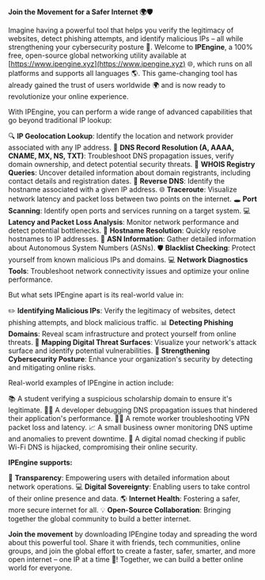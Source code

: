 **Join the Movement for a Safer Internet 🌍🛡️**

Imagine having a powerful tool that helps you verify the legitimacy of websites, detect phishing attempts, and identify malicious IPs – all while strengthening your cybersecurity posture 🔐. Welcome to **IPEngine**, a 100% free, open-source global networking utility available at [https://www.ipengine.xyz](https://www.ipengine.xyz) 🌐, which runs on all platforms and supports all languages 🌎. This game-changing tool has already gained the trust of users worldwide 🌍 and is now ready to revolutionize your online experience.

With IPEngine, you can perform a wide range of advanced capabilities that go beyond traditional IP lookup:

🔍 **IP Geolocation Lookup**: Identify the location and network provider associated with any IP address.
📡 **DNS Record Resolution (A, AAAA, CNAME, MX, NS, TXT)**: Troubleshoot DNS propagation issues, verify domain ownership, and detect potential security threats.
🚀 **WHOIS Registry Queries**: Uncover detailed information about domain registrants, including contact details and registration dates.
🔑 **Reverse DNS**: Identify the hostname associated with a given IP address.
🌐 **Traceroute**: Visualize network latency and packet loss between two points on the internet.
🕳️ **Port Scanning**: Identify open ports and services running on a target system.
💻 **Latency and Packet Loss Analysis**: Monitor network performance and detect potential bottlenecks.
👀 **Hostname Resolution**: Quickly resolve hostnames to IP addresses.
🔗 **ASN Information**: Gather detailed information about Autonomous System Numbers (ASNs).
🛡️ **Blacklist Checking**: Protect yourself from known malicious IPs and domains.
💻 **Network Diagnostics Tools**: Troubleshoot network connectivity issues and optimize your online performance.

But what sets IPEngine apart is its real-world value in:

✏️ **Identifying Malicious IPs**: Verify the legitimacy of websites, detect phishing attempts, and block malicious traffic.
📊 **Detecting Phishing Domains**: Reveal scam infrastructure and protect yourself from online threats.
🚨 **Mapping Digital Threat Surfaces**: Visualize your network's attack surface and identify potential vulnerabilities.
💼 **Strengthening Cybersecurity Posture**: Enhance your organization's security by detecting and mitigating online risks.

Real-world examples of IPEngine in action include:

📚 A student verifying a suspicious scholarship domain to ensure it's legitimate.
👨‍💻 A developer debugging DNS propagation issues that hindered their application's performance.
🏃‍♂️ A remote worker troubleshooting VPN packet loss and latency.
📈 A small business owner monitoring DNS uptime and anomalies to prevent downtime.
🚀 A digital nomad checking if public Wi-Fi DNS is hijacked, compromising their online security.

**IPEngine supports:**

🌟 **Transparency**: Empowering users with detailed information about network operations.
💻 **Digital Sovereignty**: Enabling users to take control of their online presence and data.
🌎 **Internet Health**: Fostering a safer, more secure internet for all.
💡 **Open-Source Collaboration**: Bringing together the global community to build a better internet.

**Join the movement** by downloading IPEngine today and spreading the word about this powerful tool. Share it with friends, tech communities, online groups, and join the global effort to create a faster, safer, smarter, and more open internet – one IP at a time 🚀! Together, we can build a better online world for everyone.